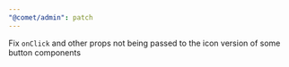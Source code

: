 ```yaml
---
"@comet/admin": patch
---
```


Fix `onClick` and other props not being passed to the icon version of some button components

